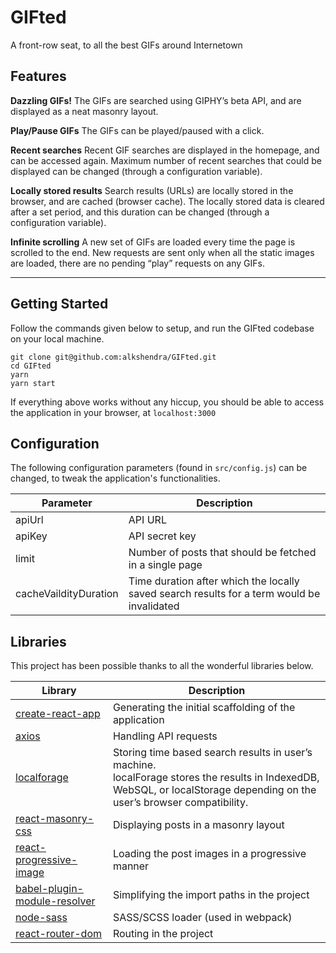 # GIFted
A front-row seat, to all the best GIFs around Internetown

## Features

**Dazzling GIFs!**
The GIFs are searched using GIPHY’s beta API, and are displayed as a neat masonry layout.

**Play/Pause GIFs**
The GIFs can be played/paused with a click.

**Recent searches**
Recent GIF searches are displayed in the homepage, and can be accessed again.
Maximum number of recent searches that could be displayed can be changed (through a configuration variable).

**Locally stored results**
Search results (URLs) are locally stored in the browser, and are cached (browser cache).
The locally stored data is cleared after a set period, and this duration can be changed (through a configuration variable).

**Infinite scrolling**
A new set of GIFs are loaded every time the page is scrolled to the end.
New requests are sent only when all the static images are loaded, there are no pending “play” requests on any GIFs.


----------
## Getting Started

Follow the commands given below to setup, and run the GIFted codebase on your local machine. 

    git clone git@github.com:alkshendra/GIFted.git
    cd GIFted
    yarn
    yarn start

If everything above works without any hiccup, you should be able to access the application in your browser, at `localhost:3000` 


## Configuration

The following configuration parameters (found in `src/config.js`) can be changed, to tweak the application's functionalities.

| **Parameter**         | **Description**                                                                            |
| --------------------- | ------------------------------------------------------------------------------------------ |
| apiUrl                | API URL                                                                                    |
| apiKey                | API secret key                                                                             |
| limit                 | Number of posts that should be fetched in a single page                                    |
| cacheVaildityDuration | Time duration after which the locally saved search results for a term would be invalidated |



## Libraries

This project has been possible thanks to all the wonderful libraries below.

| **Library**                                                                                | **Description**                                                                                                                                                             |
| ------------------------------------------------------------------------------------------ | --------------------------------------------------------------------------------------------------------------------------------------------------------------------------- |
| [create-react-app](https://www.npmjs.com/package/create-react-app)                         | Generating the initial scaffolding of the application                                                                                                                       |
| [axios](https://www.npmjs.com/package/axios)                                               | Handling API requests                                                                                                                                                       |
| [localforage](https://www.npmjs.com/package/localforage)                                   | Storing time based search results in user’s machine.<br>localForage stores the results in IndexedDB, WebSQL, or localStorage depending on the user’s browser compatibility. |
| [react-masonry-css](https://www.npmjs.com/package/react-masonry-css)                       | Displaying posts in a masonry layout                                                                                                                                        |
| [react-progressive-image](https://www.npmjs.com/package/react-progressive-image)           | Loading the post images in a progressive manner                                                                                                                             |
| [babel-plugin-module-resolver](https://www.npmjs.com/package/babel-plugin-module-resolver) | Simplifying the import paths in the project                                                                                                                                 |
| [node-sass](https://www.npmjs.com/package/node-sass)                                       | SASS/SCSS loader (used in webpack)                                                                                                                                          |
| [react-router-dom](https://www.npmjs.com/package/react-router-dom)                         | Routing in the project                                                                                                                                                      |
